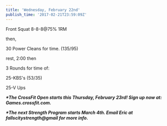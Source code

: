 ```yaml
---
title: 'Wednesday, February 22nd'
publish_time: '2017-02-21T23:59:09Z'
---
```


Front Squat 8-8-8\@75% 1RM

then,

30 Power Cleans for time. (135/95)

rest, 2:00 then

3 Rounds for time of:

25-KBS's (53/35)

25-V Ups

***\*The CrossFit Open starts this Thursday, February 23rd! Sign up now
at: Games.crossfit.com.***

***\*The next Strength Program starts March 4th. Email Eric at
fallscitystrength\@gmail for more info.***
